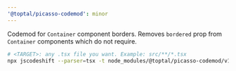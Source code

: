 ```yaml
---
'@toptal/picasso-codemod': minor
---
```


Codemod for `Container` component borders. Removes `bordered` prop from
`Container` components which do not require.

```bash
# <TARGET>: any .tsx file you want. Example: src/**/*.tsx
npx jscodeshift --parser=tsx -t node_modules/@toptal/picasso-codemod/v17.0.0/container-borders/container-borders.ts <TARGET>
```
